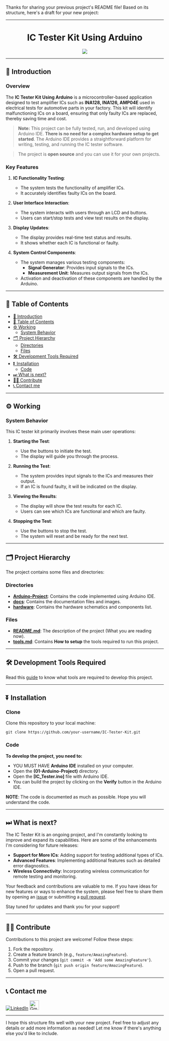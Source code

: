 Thanks for sharing your previous project's README file! Based on its structure, here's a draft for your new project:

---

<h1 align="center">IC Tester Kit Using Arduino</h1>

<p align="center">
  <img src="path/to/logo.png">
</p>

---

## 🚀 Introduction

### Overview

The **IC Tester Kit Using Arduino** is a microcontroller-based application designed to test amplifier ICs such as **INA128, INA126, AMP04E** used in electrical tests for automotive parts in your factory. This kit will identify malfunctioning ICs on a board, ensuring that only faulty ICs are replaced, thereby saving time and cost.

> **Note:** This project can be fully tested, run, and developed using Arduino IDE. **There is no need for a complex hardware setup to get started**. The Arduino IDE provides a straightforward platform for writing, testing, and running the IC tester software.

> The project is **open source** and you can use it for your own projects.

### Key Features

1. **IC Functionality Testing**:
   - The system tests the functionality of amplifier ICs.
   - It accurately identifies faulty ICs on the board.

2. **User Interface Interaction**:
   - The system interacts with users through an LCD and buttons.
   - Users can start/stop tests and view test results on the display.

3. **Display Updates**:
   - The display provides real-time test status and results.
   - It shows whether each IC is functional or faulty.

4. **System Control Components**:
   - The system manages various testing components:
     - **Signal Generator**: Provides input signals to the ICs.
     - **Measurement Unit**: Measures output signals from the ICs.
   - Activation and deactivation of these components are handled by the Arduino.

---

## 📑 Table of Contents

- [🚀 Introduction](#-introduction)
- [📑 Table of Contents](#table-of-contents)
- [⚙ Working](#-working)
    - [System Behavior](#system-behavior)
- [🗂 Project Hierarchy](#project-hierarchy)
    - [Directories](#directories)
    - [Files](#files)
- [🛠️ Development Tools Required](#️-development-tools-required)
- [⏬ Installation](#-Installation)
    - [Code](#code)
- [⏭ What is next?](#-what-is-next)
- [🙋‍♂️ Contribute](#️-contribute)
- [📞 Contact me](#-contact-me)

---

## ⚙ Working

### System Behavior

This IC tester kit primarily involves these main user operations:

1. **Starting the Test**:
   - Use the buttons to initiate the test.
   - The display will guide you through the process.

2. **Running the Test**:
   - The system provides input signals to the ICs and measures their output.
   - If an IC is found faulty, it will be indicated on the display.

3. **Viewing the Results**:
   - The display will show the test results for each IC.
   - Users can see which ICs are functional and which are faulty.

4. **Stopping the Test**:
   - Use the buttons to stop the test.
   - The system will reset and be ready for the next test.

---

## 🗂 Project Hierarchy

The project contains some files and directories:

### Directories

* **[Arduino-Project](01-Arduino-Project/)**: Contains the code implemented using Arduino IDE.
* **[docs](02-Docs/)**: Contains the documentation files and images.
* **[hardware](03-Hardware/)**: Contains the hardware schematics and components list.

### Files

* **[README.md](README.md)**: The description of the project (What you are reading now).
* **[tools.md](tools.md)**: Contains **How to setup** the tools required to run this project.

---

## 🛠️ Development Tools Required

Read this [guide]() to know what tools are required to develop this project.

---

## ⏬ Installation

### Clone

Clone this repository to your local machine:
```
git clone https://github.com/your-username/IC-Tester-Kit.git
```

### Code

**To develop the project, you need to:**

* YOU MUST HAVE **Arduino IDE** installed on your computer.
* Open the **(01-Arduino-Project)** directory.
* Open the **[IC_Tester.ino]** file with Arduino IDE.
* You can build the project by clicking on the **Verify** button in the Arduino IDE.

**NOTE**: The code is documented as much as possible. Hope you will understand the code.

---

## ⏭ What is next?

The IC Tester Kit is an ongoing project, and I'm constantly looking to improve and expand its capabilities. Here are some of the enhancements I'm considering for future releases:

- **Support for More ICs**: Adding support for testing additional types of ICs.
- **Advanced Features**: Implementing additional features such as detailed error diagnostics.
- **Wireless Connectivity**: Incorporating wireless communication for remote testing and monitoring.

Your feedback and contributions are valuable to me. If you have ideas for new features or ways to enhance the system, please feel free to share them by opening an <a href="https://github.com/your-username/IC-Tester-Kit/issues">issue</a></strong> or submitting a <a href="https://github.com/your-username/IC-Tester-Kit/pulls">pull request</a></strong>.

Stay tuned for updates and thank you for your support!

---

## 🙋‍♂️ Contribute

Contributions to this project are welcome! Follow these steps:

1. Fork the repository.
2. Create a feature branch (e.g., `feature/AmazingFeature`).
3. Commit your changes (`git commit -m 'Add some AmazingFeature'`).
4. Push to the branch (`git push origin feature/AmazingFeature`).
5. Open a pull request.

---

## 📞 Contact me

<p><a href="https://www.linkedin.com/in/your-profile" target="_blank"><img alt="LinkedIn" src="https://img.shields.io/badge/linkedin-%230077B5.svg?&style=for-the-badge&logo=linkedin&logoColor=white" /></a> <a href="mailto:your-email@example.com" target="_blank"><img alt="Gmail" src="https://upload.wikimedia.org/wikipedia/commons/thumb/7/7e/Gmail_icon_%282020%29.svg/640px-Gmail_icon_%282020%29.svg.png" height="30" /></a> </p>

---

I hope this structure fits well with your new project. Feel free to adjust any details or add more information as needed! Let me know if there's anything else you'd like to include.
